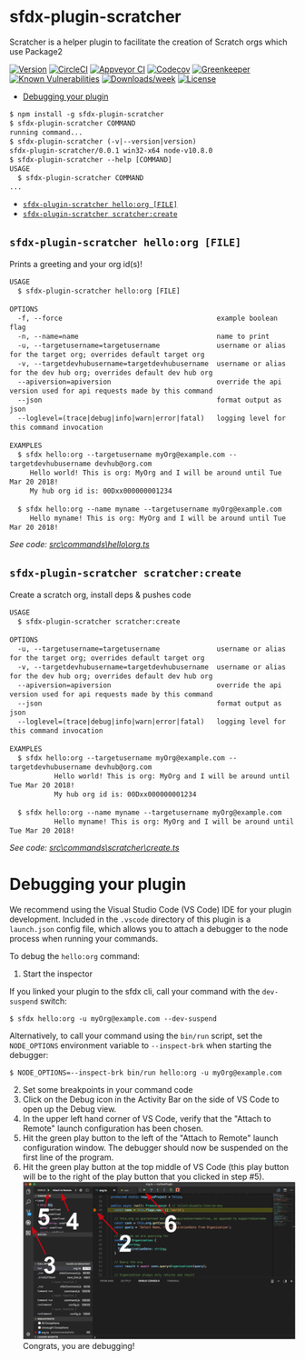sfdx-plugin-scratcher
=====================

Scratcher is a helper plugin to facilitate the creation of Scratch orgs which use Package2

[![Version](https://img.shields.io/npm/v/sfdx-plugin-scratcher.svg)](https://npmjs.org/package/sfdx-plugin-scratcher)
[![CircleCI](https://circleci.com/gh/depill/sfdx-plugin-scratcher/tree/master.svg?style=shield)](https://circleci.com/gh/depill/sfdx-plugin-scratcher/tree/master)
[![Appveyor CI](https://ci.appveyor.com/api/projects/status/github/depill/sfdx-plugin-scratcher?branch=master&svg=true)](https://ci.appveyor.com/project/heroku/sfdx-plugin-scratcher/branch/master)
[![Codecov](https://codecov.io/gh/depill/sfdx-plugin-scratcher/branch/master/graph/badge.svg)](https://codecov.io/gh/depill/sfdx-plugin-scratcher)
[![Greenkeeper](https://badges.greenkeeper.io/depill/sfdx-plugin-scratcher.svg)](https://greenkeeper.io/)
[![Known Vulnerabilities](https://snyk.io/test/github/depill/sfdx-plugin-scratcher/badge.svg)](https://snyk.io/test/github/depill/sfdx-plugin-scratcher)
[![Downloads/week](https://img.shields.io/npm/dw/sfdx-plugin-scratcher.svg)](https://npmjs.org/package/sfdx-plugin-scratcher)
[![License](https://img.shields.io/npm/l/sfdx-plugin-scratcher.svg)](https://github.com/depill/sfdx-plugin-scratcher/blob/master/package.json)

<!-- toc -->
* [Debugging your plugin](#debugging-your-plugin)
<!-- tocstop -->
<!-- install -->
<!-- usage -->
```sh-session
$ npm install -g sfdx-plugin-scratcher
$ sfdx-plugin-scratcher COMMAND
running command...
$ sfdx-plugin-scratcher (-v|--version|version)
sfdx-plugin-scratcher/0.0.1 win32-x64 node-v10.8.0
$ sfdx-plugin-scratcher --help [COMMAND]
USAGE
  $ sfdx-plugin-scratcher COMMAND
...
```
<!-- usagestop -->
<!-- commands -->
* [`sfdx-plugin-scratcher hello:org [FILE]`](#sfdx-plugin-scratcher-helloorg-file)
* [`sfdx-plugin-scratcher scratcher:create`](#sfdx-plugin-scratcher-scratchercreate)

## `sfdx-plugin-scratcher hello:org [FILE]`

Prints a greeting and your org id(s)!

```
USAGE
  $ sfdx-plugin-scratcher hello:org [FILE]

OPTIONS
  -f, --force                                      example boolean flag
  -n, --name=name                                  name to print
  -u, --targetusername=targetusername              username or alias for the target org; overrides default target org
  -v, --targetdevhubusername=targetdevhubusername  username or alias for the dev hub org; overrides default dev hub org
  --apiversion=apiversion                          override the api version used for api requests made by this command
  --json                                           format output as json
  --loglevel=(trace|debug|info|warn|error|fatal)   logging level for this command invocation

EXAMPLES
  $ sfdx hello:org --targetusername myOrg@example.com --targetdevhubusername devhub@org.com
     Hello world! This is org: MyOrg and I will be around until Tue Mar 20 2018!
     My hub org id is: 00Dxx000000001234
  
  $ sfdx hello:org --name myname --targetusername myOrg@example.com
     Hello myname! This is org: MyOrg and I will be around until Tue Mar 20 2018!
```

_See code: [src\commands\hello\org.ts](https://github.com/depill/sfdx-plugin-scratcher/blob/v0.0.1/src\commands\hello\org.ts)_

## `sfdx-plugin-scratcher scratcher:create`

Create a scratch org, install deps & pushes code

```
USAGE
  $ sfdx-plugin-scratcher scratcher:create

OPTIONS
  -u, --targetusername=targetusername              username or alias for the target org; overrides default target org
  -v, --targetdevhubusername=targetdevhubusername  username or alias for the dev hub org; overrides default dev hub org
  --apiversion=apiversion                          override the api version used for api requests made by this command
  --json                                           format output as json
  --loglevel=(trace|debug|info|warn|error|fatal)   logging level for this command invocation

EXAMPLES
  $ sfdx hello:org --targetusername myOrg@example.com --targetdevhubusername devhub@org.com
           Hello world! This is org: MyOrg and I will be around until Tue Mar 20 2018!
           My hub org id is: 00Dxx000000001234
        
  $ sfdx hello:org --name myname --targetusername myOrg@example.com
           Hello myname! This is org: MyOrg and I will be around until Tue Mar 20 2018!
```

_See code: [src\commands\scratcher\create.ts](https://github.com/depill/sfdx-plugin-scratcher/blob/v0.0.1/src\commands\scratcher\create.ts)_
<!-- commandsstop -->
<!-- debugging-your-plugin -->
# Debugging your plugin
We recommend using the Visual Studio Code (VS Code) IDE for your plugin development. Included in the `.vscode` directory of this plugin is a `launch.json` config file, which allows you to attach a debugger to the node process when running your commands.

To debug the `hello:org` command: 
1. Start the inspector
  
If you linked your plugin to the sfdx cli, call your command with the `dev-suspend` switch: 
```sh-session
$ sfdx hello:org -u myOrg@example.com --dev-suspend
```
  
Alternatively, to call your command using the `bin/run` script, set the `NODE_OPTIONS` environment variable to `--inspect-brk` when starting the debugger:
```sh-session
$ NODE_OPTIONS=--inspect-brk bin/run hello:org -u myOrg@example.com
```

2. Set some breakpoints in your command code
3. Click on the Debug icon in the Activity Bar on the side of VS Code to open up the Debug view.
4. In the upper left hand corner of VS Code, verify that the "Attach to Remote" launch configuration has been chosen.
5. Hit the green play button to the left of the "Attach to Remote" launch configuration window. The debugger should now be suspended on the first line of the program. 
6. Hit the green play button at the top middle of VS Code (this play button will be to the right of the play button that you clicked in step #5).
<br><img src=".images/vscodeScreenshot.png" width="480" height="278"><br>
Congrats, you are debugging!

